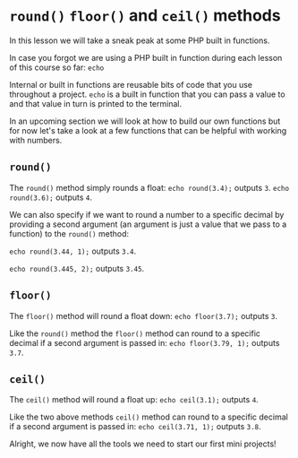 # `round()` `floor()` and `ceil()` methods

In this lesson we will take a sneak peak at some PHP built in functions. 

In case you forgot we are using a PHP built in function during each lesson of this course so far: `echo`

Internal or built in functions are reusable bits of code that you use throughout a project. `echo` is a built in function that you can pass a value to and that value in turn is printed to the terminal. 

In an upcoming section we will look at how to build our own functions but for now let's take a look at a few functions that can be helpful with working with numbers.

## `round()`
The `round()` method simply rounds a float:
`echo round(3.4);` outputs `3`.
`echo round(3.6);` outputs `4`.

We can also specify if we want to round a number to a specific decimal by providing a second argument (an argument is just a value that we pass to a function) to the `round()` method:

`echo round(3.44, 1);` outputs `3.4`.

`echo round(3.445, 2);` outputs `3.45`.

## `floor()`
The `floor()` method will round a float down:
`echo floor(3.7);` outputs `3`.

Like the `round()` method the `floor()` method can round to a specific decimal if a second argument is passed in:
`echo floor(3.79, 1);` outputs `3.7`.

## `ceil()`
The `ceil()` method will round a float up:
`echo ceil(3.1);` outputs `4`.

Like the two above methods `ceil()` method can round to a specific decimal if a second argument is passed in:
`echo ceil(3.71, 1);` outputs `3.8`.

Alright, we now have all the tools we need to start our first mini projects!